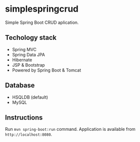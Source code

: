 # simplespringcrud
Simple Spring Boot CRUD aplication.

## Techology stack
- Spring MVC
- Spring Data JPA
- Hibernate
- JSP & Bootstrap
- Powered by Spring Boot & Tomcat

## Database
- HSQLDB (default)
- MySQL

## Instructions
Run `mvn spring-boot:run` command. Application is available from `http://localhost:8080`.

